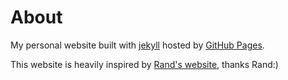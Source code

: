 # About

My personal website built with [jekyll](https://jekyllrb.com)
hosted by [GitHub Pages](https://pages.github.com/).

This website is heavily inspired by [Rand's website](https://rand-asswad.xyz/), thanks Rand:)
